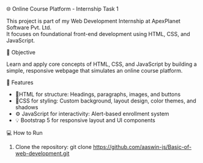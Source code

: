 🌐 Online Course Platform - Internship Task 1

This project is part of my Web Development Internship at ApexPlanet Software Pvt. Ltd.  
It focuses on foundational front-end development using HTML, CSS, and JavaScript.

🎯 Objective

Learn and apply core concepts of HTML, CSS, and JavaScript by building a simple, responsive webpage that simulates an online course platform.


🧪 Features

- 📄HTML for structure: Headings, paragraphs, images, and buttons
- 🎨CSS for styling: Custom background, layout design, color themes, and shadows
- ⚙️ JavaScript for interactivity: Alert-based enrollment system
- 💡 Bootstrap 5 for responsive layout and UI components


💻 How to Run

1. Clone the repository:
   git clone https://github.com/aaswin-js/Basic-of-web-development.git
